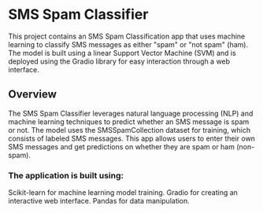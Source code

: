 # SMS Spam Classifier
This project contains an SMS Spam Classification app that uses machine learning to classify SMS messages as either "spam" or "not spam" (ham). The model is built using a linear Support Vector Machine (SVM) and is deployed using the Gradio library for easy interaction through a web interface.

## Overview
The SMS Spam Classifier leverages natural language processing (NLP) and machine learning techniques to predict whether an SMS message is spam or not. The model uses the SMSSpamCollection dataset for training, which consists of labeled SMS messages. This app allows users to enter their own SMS messages and get predictions on whether they are spam or ham (non-spam).

### The application is built using:

Scikit-learn for machine learning model training.
Gradio for creating an interactive web interface.
Pandas for data manipulation.
